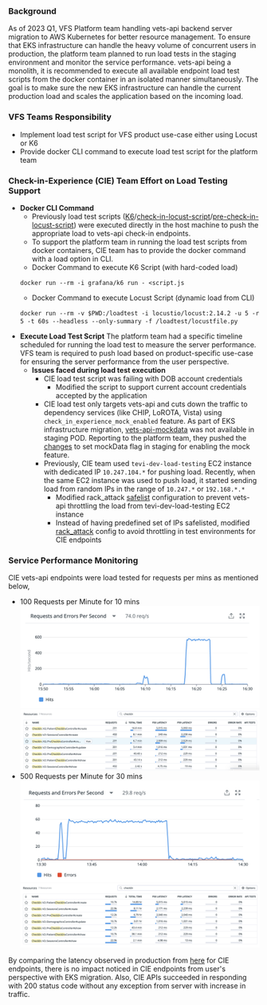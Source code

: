 ### Background
As of 2023 Q1, VFS Platform team handling vets-api backend server migration to AWS Kubernetes for better resource management. To ensure that EKS infrastructure can handle the heavy volume of concurrent users in production, the platform team planned to run load tests in the staging environment and monitor the service performance.  vets-api being a monolith, it is recommended to execute all available endpoint load test scripts from the docker container in an isolated manner simultaneously.  The goal is to make sure the new EKS infrastructure can handle the current production load and scales the application based on the incoming load.

### VFS Teams Responsibility
- Implement load test script for VFS product use-case either using Locust or K6 
- Provide docker CLI command to execute load test script for the platform team

### Check-in-Experience (CIE) Team Effort on Load Testing Support
- **Docker CLI Command**
    - Previously load test scripts ([K6](https://github.com/department-of-veterans-affairs/devops/tree/40651_check-in_load_test_scripts/loadtest/check_in/k6)/[check-in-locust-script](https://github.com/department-of-veterans-affairs/devops/tree/40651_check-in_load_test_scripts/loadtest/check_in/check-in)/[pre-check-in-locust-script](https://github.com/department-of-veterans-affairs/devops/tree/40651_check-in_load_test_scripts/loadtest/check_in/pre-checkin)) were executed directly in the host machine to push the appropriate load to vets-api check-in endpoints. 
    - To support the platform team in running the load test scripts from docker containers, CIE team has to provide the docker command with a load option in CLI. 
    - Docker Command to execute K6 Script (with hard-coded load) 
    ```
    docker run --rm -i grafana/k6 run - <script.js
    ```
    - Docker Command to execute Locust Script (dynamic load from CLI)
    ```
    docker run --rm -v $PWD:/loadtest -i locustio/locust:2.14.2 -u 5 -r 5 -t 60s --headless --only-summary -f /loadtest/locustfile.py
    ```
- **Execute Load Test Script**
The platform team had a specific timeline scheduled for running the load test to measure the server performance.  VFS team is required to push load based on product-specific use-case for ensuring the server performance from the user perspective.
  - **Issues faced during load test execution**
    - CIE load test script was failing with DOB account credentials
      - Modified the script to support current account credentials accepted by the application
    - CIE load test only targets vets-api and cuts down the traffic to dependency services (like CHIP, LoROTA, Vista) using ``check_in_experience_mock_enabled`` feature.  As part of EKS infrastructure migration, [vets-api-mockdata](       http://sentry.vfs.va.gov/organizations/vsp/issues/194151/?environment=staging&project=3&query=is%3Aunresolved) was not available in staging POD.  Reporting to the platform team, they pushed the [changes](https://github.com/department-of-veterans-affairs/vsp-infra-application-manifests/pull/1663) to set mockData flag in staging for enabling the mock feature.  
    - Previously, CIE team used ``tevi-dev-load-testing`` EC2 instance with dedicated IP ``10.247.104.*`` for pushing load.  Recently, when the same EC2 instance was used to push load, it started sending load from random IPs in the range of ``10.247.*`` or ``192.168.*.*``
      - Modified rack_attack [safelist](https://github.com/department-of-veterans-affairs/vets-api/commit/271008d7775e77adc8eb3826af5e0e413abab160) configuration to prevent vets-api throttling the load from tevi-dev-load-testing EC2 instance  
      - Instead of having predefined set of IPs safelisted, modified [rack_attack](https://github.com/department-of-veterans-affairs/vets-api/commit/754a6041d39a5589740fcf8bc3f97d9e4e6dd6ba) config to avoid throttling in test environments for CIE endpoints

### Service Performance Monitoring
CIE vets-api endpoints were load tested for requests per mins as mentioned below,
- 100 Requests per Minute for 10 mins
![100 RPM for 10 mins](100_RPM_10mins.png)
![100 RPM Error Rate](100_RPM_ErrorRate.png)
- 500 Requests per Minute for 30 mins
![500 RPM for 30 mins](500_RPM_30mins.png)
![500 RPM Error Rate](500_RPM_ErrorRate.png)

By comparing the latency observed in production from [here](https://vagov.ddog-gov.com/dashboard/zps-5fk-azw/check-in-vets-api?from_ts=1679357276960&to_ts=1679443676960&live=true) for CIE endpoints, there is no impact noticed in CIE endpoints from user's perspective with EKS migration.  Also, CIE APIs succeeded in responding with 200 status code without any exception from server with increase in traffic.
